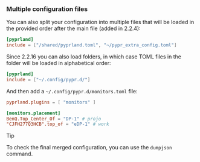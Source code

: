 ### Multiple configuration files

You can also split your configuration into multiple files that will be loaded in the provided order after the main file (added in 2.2.4):
```toml
[pyprland]
include = ["/shared/pyprland.toml", "~/pypr_extra_config.toml"]
```
Since 2.2.16 you can also load folders, in which case TOML files in the folder will be loaded in alphabetical order:
```toml
[pyprland]
include = ["~/.config/pypr.d/"]
```

And then add a `~/.config/pypr.d/monitors.toml` file:
```toml
pyprland.plugins = [ "monitors" ]

[monitors.placement]
BenQ.Top_Center_Of = "DP-1" # projo
"CJFH277Q3HCB".top_of = "eDP-1" # work
```

> [!tip]
> To check the final merged configuration, you can use the `dumpjson` command.

